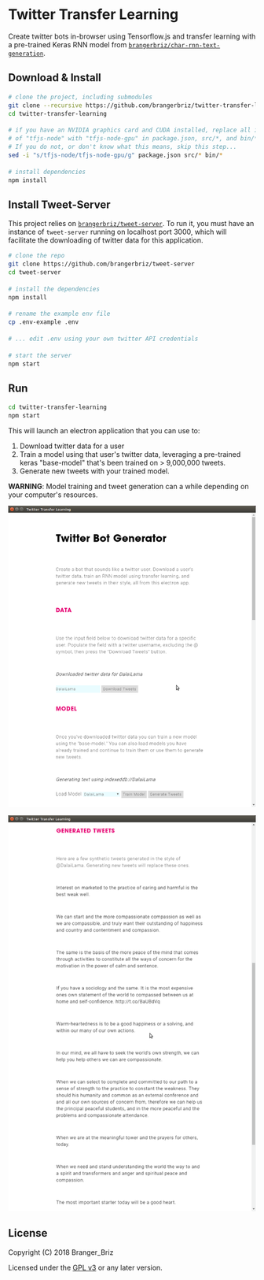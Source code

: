 # Twitter Transfer Learning

Create twitter bots in-browser using Tensorflow.js and transfer learning with a pre-trained Keras RNN model from [`brangerbriz/char-rnn-text-generation`](https://brangerbriz/char-rnn-text-generation).

## Download & Install

```bash
# clone the project, including submodules
git clone --recursive https://github.com/brangerbriz/twitter-transfer-learning
cd twitter-transfer-learning

# if you have an NVIDIA graphics card and CUDA installed, replace all instances
# of "tfjs-node" with "tfjs-node-gpu" in package.json, src/*, and bin/*
# If you do not, or don't know what this means, skip this step...
sed -i "s/tfjs-node/tfjs-node-gpu/g" package.json src/* bin/*

# install dependencies
npm install
```

## Install Tweet-Server

This project relies on [`brangerbriz/tweet-server`](https://github.com/brangerbriz/tweet-server). To run it, you must have an instance of `tweet-server` running on localhost port 3000, which will facilitate the downloading of twitter data for this application.

```bash
# clone the repo
git clone https://github.com/brangerbriz/tweet-server
cd tweet-server

# install the dependencies
npm install

# rename the example env file
cp .env-example .env

# ... edit .env using your own twitter API credentials

# start the server
npm start
```

## Run

```bash
cd twitter-transfer-learning
npm start
```

This will launch an electron application that you can use to:

1) Download twitter data for a user
2) Train a model using that user's twitter data, leveraging a pre-trained keras "base-model" that's been trained on > 9,000,000 tweets.
3) Generate new tweets with your trained model.

**WARNING**: Model training and tweet generation can a while depending on your computer's resources.

![Screenshot #1](.images/screenshot-1.png)

![Screenshot #2](.images/screenshot-2.png)

## License

Copyright (C) 2018 Branger_Briz

Licensed under the [GPL v3](LICENSE) or any later version. 
